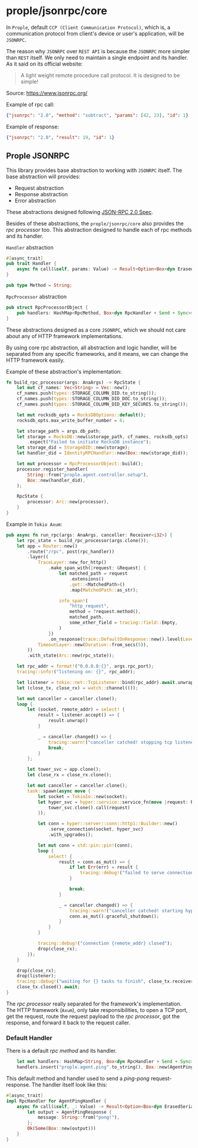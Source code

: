 # prople/jsonrpc/core

In `Prople`, default `CCP (Client Communication Protocol)`, which is, a communication protocol from client's device or user's application, will be `JSONRPC`.

The reason why `JSONRPC` over `REST API` is because the `JSONRPC` more simpler than `REST` itself. We only need to maintain a single endpoint and its handler. As it said on its official website:

> A light weight remote procedure call protocol. It is designed to be simple!

Source: <https://www.jsonrpc.org/>

Example of rpc call:

```json
{"jsonrpc": "2.0", "method": "subtract", "params": [42, 23], "id": 1}
```

Example of response:

```json
{"jsonrpc": "2.0", "result": 19, "id": 1}
```

## Prople JSONRPC

This library provides base abstraction to working with `JSONRPC` itself. The base abstraction will provides:

- Request abstraction 
- Response abstraction
- Error abstraction

These abstractions designed following [JSON-RPC 2.0 Spec](https://www.jsonrpc.org/specification).

Besides of these abstractions, the `prople/jsonrpc/core` also provides the *rpc processor* too. This abstraction designed to handle each of rpc methods and its handler. 

`Handler` abstraction

```rust
#[async_trait]
pub trait Handler {
    async fn call(&self, params: Value) -> Result<Option<Box<dyn ErasedSerialized>>>;
}

pub type Method = String;
```

`RpcProcessor` abstraction

```rust
pub struct RpcProcessorObject {
    pub handlers: HashMap<RpcMethod, Box<dyn RpcHandler + Send + Sync>>,
}
```

These abstractions designed as a core `JSONRPC`, which we should not care about any of HTTP framework implementations. 

By using core rpc abstraction, all abstraction and logic handler, will be separated from any specific frameworks, and it means, we can change the HTTP framework easily.

Example of these abstraction's implementation:

```rust
fn build_rpc_processor(args: AnaArgs) -> RpcState {
    let mut cf_names: Vec<String> = Vec::new();
    cf_names.push(types::STORAGE_COLUMN_DID.to_string());
    cf_names.push(types::STORAGE_COLUMN_DID_DOC.to_string());
    cf_names.push(types::STORAGE_COLUMN_DID_KEY_SECURES.to_string());

    let mut rocksdb_opts = RocksDBOptions::default();
    rocksdb_opts.max_write_buffer_number = 6;

    let storage_path = args.db_path;
    let storage = RocksDB::new(&storage_path, cf_names, rocksdb_opts)
        .expect("Failed to initiate RocksDB instance");
    let storage_did = StorageDID::new(storage);
    let handler_did = IdentityRPCHandler::new(Box::new(storage_did));

    let mut processor = RpcProcessorObject::build();
    processor.register_handler(
        String::from("prople.agent.controller.setup"),
        Box::new(handler_did),
    );

    RpcState {
        processor: Arc::new(processor),
    }
}
```

Example in `Tokio Axum`:

```rust
pub async fn run_rpc(args: AnaArgs, canceller: Receiver<i32>) {
    let rpc_state = build_rpc_processor(args.clone());
    let app = Router::new()
        .route("/rpc", post(rpc_handler))
        .layer((
            TraceLayer::new_for_http()
                .make_span_with(|request: &Request| {
                    let matched_path = request
                        .extensions()
                        .get::<MatchedPath>()
                        .map(MatchedPath::as_str);

                    info_span!(
                        "http_request",
                        method = ?request.method(),
                        matched_path,
                        some_other_field = tracing::field::Empty,
                    )
                })
                .on_response(trace::DefaultOnResponse::new().level(Level::INFO)),
            TimeoutLayer::new(Duration::from_secs(5)),
        ))
        .with_state(Arc::new(rpc_state));

    let rpc_addr = format!("0.0.0.0:{}", args.rpc_port);
    tracing::info!("listening on: {}", rpc_addr);

    let listener = tokio::net::TcpListener::bind(rpc_addr).await.unwrap();
    let (close_tx, close_rx) = watch::channel(());

    let mut canceller = canceller.clone();
    loop {
        let (socket, remote_addr) = select! {
            result = listener.accept() => {
                result.unwrap()
            }

            _ = canceller.changed() => {
                tracing::warn!("canceller catched! stopping tcp listener to receive request...");
                break;
            }
        };

        let tower_svc = app.clone();
        let close_rx = close_rx.clone();

        let mut canceller = canceller.clone();
        task::spawn(async move {
            let socket = TokioIo::new(socket);
            let hyper_svc = hyper::service::service_fn(move |request: Request<Incoming>| {
                tower_svc.clone().call(request)
            });

            let conn = hyper::server::conn::http1::Builder::new()
                .serve_connection(socket, hyper_svc)
                .with_upgrades();

            let mut conn = std::pin::pin!(conn);
            loop {
                select! {
                    result = conn.as_mut() => {
                        if let Err(err) = result {
                            tracing::debug!("failed to serve connection: {}", err)
                        }

                        break;
                    }

                    _ = canceller.changed() => {
                        tracing::warn!("canceller catched! starting hyper connection to gracefully shutdown");
                        conn.as_mut().graceful_shutdown();
                    }
                }
            }

            tracing::debug!("connection {remote_addr} closed");
            drop(close_rx);
        });
    }

    drop(close_rx);
    drop(listener);
    tracing::debug!("waiting for {} tasks to finish", close_tx.receiver_count());
    close_tx.closed().await;
}
```

The *rpc processor* really separated for the framework's implementation. The HTTP framework (`Axum`), only take responsibilities, to open a TCP port, get the request, route the request payload to the *rpc processor*, got the response, and forward it back to the request caller.

### Default Handler

There is a default *rpc method* and its handler.

```rust
    let mut handlers: HashMap<String, Box<dyn RpcHandler + Send + Sync>> = HashMap::new();
    handlers.insert("prople.agent.ping".to_string(), Box::new(AgentPingHandler));
```

This default method and handler used to send a *ping-pong* request-response. The handler itself look like this:

```rust
#[async_trait]
impl RpcHandler for AgentPingHandler {
    async fn call(&self, _: Value) -> Result<Option<Box<dyn ErasedSerialized>>> {
        let output = AgentPingResponse {
            message: String::from("pong!"),
        };
        Ok(Some(Box::new(output)))
    }
}
```